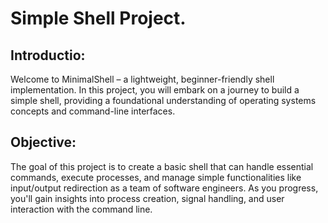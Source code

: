 # Simple Shell Project.

## Introductio:
Welcome to MinimalShell – a lightweight, beginner-friendly shell implementation. In this project, you will embark on a journey to build a simple shell, providing a foundational understanding of operating systems concepts and command-line interfaces.

## Objective:
The goal of this project is to create a basic shell that can handle essential
commands, execute processes, and manage simple functionalities like input/output
redirection as a team of software engineers.
As you progress, you'll gain insights into process creation, signal handling, and user interaction with the command line.


